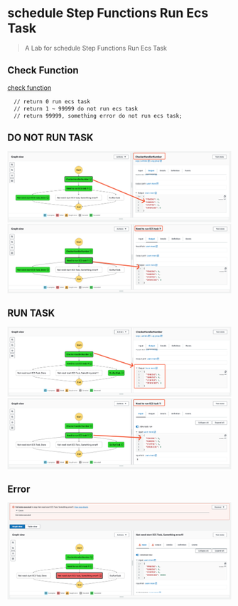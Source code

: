# schedule Step Functions Run Ecs Task
> A Lab for schedule Step Functions Run Ecs Task

## Check Function
[check function](./src/lambda/checker.ts)
```
  // return 0 run ecs task
  // return 1 ~ 99999 do not run ecs task
  // return 99999, something error do not run ecs task;
```


## DO NOT RUN TASK
![](./doc/not-run-task-0.png)
![](./doc/not-run-task-1.png)

## RUN TASK
![](./doc/runtask-0.png)
![](./doc/runtask-1.png)

## Error
![](./doc/error.png)
